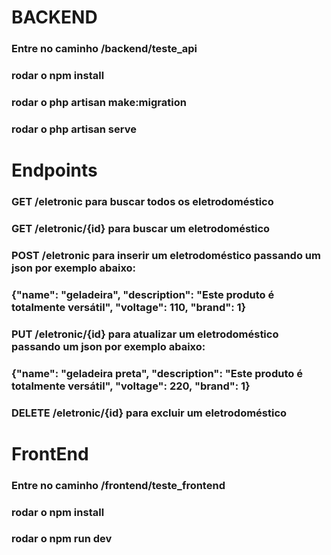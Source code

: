 # BACKEND
### Entre no caminho /backend/teste_api

### rodar o npm install
### rodar o php artisan make:migration
### rodar o php artisan serve

# Endpoints 

### GET /eletronic para buscar todos os eletrodoméstico

### GET /eletronic/{id} para buscar um eletrodoméstico

### POST /eletronic para inserir um eletrodoméstico passando um json por exemplo abaixo:
### {"name": "geladeira", "description": "Este produto é totalmente versátil", "voltage": 110, "brand": 1}

### PUT /eletronic/{id} para atualizar um eletrodoméstico passando um json por exemplo abaixo:
### {"name": "geladeira preta", "description": "Este produto é totalmente versátil", "voltage": 220, "brand": 1}

### DELETE /eletronic/{id} para excluir um eletrodoméstico


# FrontEnd

### Entre no caminho /frontend/teste_frontend

### rodar o npm install

### rodar o npm run dev